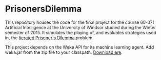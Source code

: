# PrisonersDilemma
This repository houses the code for the final project for the course 60-371 Artificial Intelligence at the University of Windsor studied during the Winter semester of 2015. It simulates the playing of, and evaluates strategies used in, the <a href="http://en.wikipedia.org/wiki/Prisoner%27s_dilemma#The_iterated_prisoners.27_dilemma"> Iterated Prisoner's Dilemma </a> problem.

This project depends on the Weka API for its machine learning agent. Add weka.jar from the zip file to your classpath. <a href="http://www.cs.waikato.ac.nz/ml/weka/downloading.html"> Download ere</a>.
